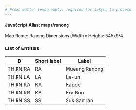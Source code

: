 ```yaml
---
# Front matter (even empty) required for Jekyll to process
---
```


#### JavaScript Alias: maps/ranong

Map Name: Ranong
Dimensions (Width x Height): 545x974

### List of Entities

| ID       | Short label | Label         |
| -------- | ----------- | ------------- |
| TH.RN.RA | RA          | Mueang Ranong |
| TH.RN.LA | LA          | La-un         |
| TH.RN.KA | KA          | Kapoe         |
| TH.RN.KB | KB          | Kra Buri      |
| TH.RN.SS | SS          | Suk Samran    |
